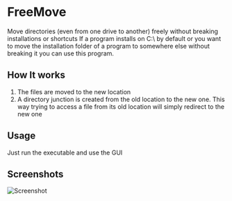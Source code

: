 # FreeMove
Move directories (even from one drive to another) freely without breaking installations or shortcuts
If a program installs on C:\ by default or you want to move the installation folder of a program to somewhere else without breaking it you can use this program.
## How It works
1. The files are moved to the new location
2. A directory junction is created from the old location to the new one. This way trying to access a file from its old location will simply redirect to the new one
## Usage
Just run the executable and use the GUI
## Screenshots
![Screenshot](http://i.imgur.com/q0ZwOwn.png)
